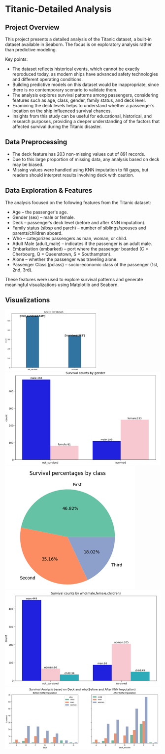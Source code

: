 # Titanic-Detailed Analysis

## Project Overview

This project presents a detailed analysis of the Titanic dataset, a built-in dataset available in Seaborn. The focus is on exploratory analysis rather than predictive modeling.

Key points:
- The dataset reflects historical events, which cannot be exactly reproduced today, as modern ships have advanced safety technologies and different operating conditions.
- Building predictive models on this dataset would be inappropriate, since there is no contemporary scenario to validate them.
- The analysis explores survival patterns among passengers, considering features such as age, class, gender, family status, and deck level.
- Examining the deck levels helps to understand whether a passenger’s location on the ship influenced survival chances.
- Insights from this study can be useful for educational, historical, and research purposes, providing a deeper understanding of the factors that affected survival during the Titanic disaster.
  
## Data Preprocessing

- The deck feature has 203 non-missing values out of 891 records.  
- Due to this large proportion of missing data, any analysis based on deck may be biased.  
- Missing values were handled using KNN imputation to fill gaps, but readers should interpret results involving deck with caution.

## Data Exploration & Features

The analysis focused on the following features from the Titanic dataset:

- Age – the passenger's age.  
- Gender (sex) – male or female.  
- Deck – passenger’s deck level (before and after KNN imputation).  
- Family status (sibsp and parch) – number of siblings/spouses and parents/children aboard.  
- Who – categorizes passengers as man, woman, or child.  
- Adult Male (adult_male) – indicates if the passenger is an adult male.  
- Embarkation (embarked) – port where the passenger boarded (C = Cherbourg, Q = Queenstown, S = Southampton).  
- Alone – whether the passenger was traveling alone.  
- Passenger Class (pclass) – socio-economic class of the passenger (1st, 2nd, 3rd).  

These features were used to explore survival patterns and generate meaningful visualizations using Matplotlib and Seaborn.
## Visualizations


<img src="Images/survival-non_survival.png" alt=" KNN" style="width: 300px; height: 200px;">


<img src="Images/survival_gender.png" >

<img src="Images/survival_pclass.png">


<img src="Images/survival_who.png">



<img src="Images/survival-deck.png">
